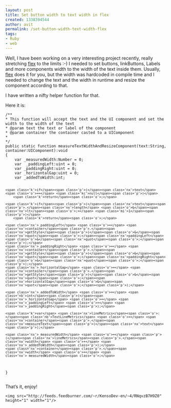 ```yaml
---
layout: post
title: Set button width to text width in flex
created: 1338394544
author: avit
permalink: /set-button-width-text-width-flex
tags:
- Ruby
- web
---
```

<p>Well, I have been working on a very interesting project recently, really stretching <a href='http://www.kensodev.com/tag/flex/' title='Flex'>flex</a> to the limits :-) I needed to set buttons, linkButtons, Labels and more components width to the width of the text inside them. Usually, <a href='http://www.kensodev.com/category/flex/' title='Flex'>flex</a> does it for you, but the width was hardcoded in compile time and I needed to change the text and the width in runtime and resize the component according to that.</p>

<p>I have written a nifty helper function for that.</p>

<p>Here it is:</p>
<div class='highlight'><pre><code class='actionscript'><span class='cm'>/**</span>
<span class='cm'>* This function will accept the text and the UI component and set the width to the width of the text</span>
<span class='cm'>* @param text the text or label of the component</span>
<span class='cm'>* @param container the container casted to a UIComponent</span>
<span class='cm'>*</span>
<span class='cm'>*/</span>
<span class='kd'>public</span> <span class='kd'>static</span> <span class='kd'>function</span> <span class='nx'>measureTextWidthAndResizeComponent</span><span class='p'>(</span><span class='nx'>text</span><span class='o'>:</span><span class='nb'>String</span><span class='o'>,</span> <span class='nx'>container</span><span class='o'>:</span><span class='nx'>UIComponent</span><span class='p'>)</span><span class='o'>:</span><span class='nx'>void</span>
<span class='p'>{</span>
	<span class='k'>var</span> <span class='nx'>_measuredWidth</span><span class='o'>:</span><span class='nb'>Number</span> <span class='o'>=</span> <span class='mi'>0</span><span class='o'>;</span>
	<span class='k'>var</span>  <span class='nx'>_paddingLeft</span><span class='o'>:</span><span class='nb'>uint</span> <span class='o'>=</span> <span class='mi'>0</span><span class='o'>;</span>
	<span class='k'>var</span> <span class='nx'>_paddingRight</span><span class='o'>:</span><span class='nb'>uint</span> <span class='o'>=</span> <span class='mi'>0</span><span class='o'>;</span>
	<span class='k'>var</span> <span class='nx'>_horizontalGap</span><span class='o'>:</span><span class='nb'>uint</span> <span class='o'>=</span> <span class='mi'>0</span><span class='o'>;</span>
	<span class='k'>var</span> <span class='nx'>_addedToWidth</span><span class='o'>:</span><span class='nb'>int</span><span class='o'>;</span>

	<span class='k'>if</span><span class='p'>(</span><span class='nx'>text</span> <span class='o'>==</span> <span class='kc'>null</span><span class='p'>)</span>
		<span class='k'>return</span><span class='o'>;</span>

	<span class='k'>if</span><span class='p'>(</span><span class='nx'>text</span><span class='p'>.</span><span class='nx'>length</span> <span class='o'>&</span><span class='nx'>lt</span><span class='o'>;=</span> <span class='mi'>1</span><span class='p'>)</span>
		<span class='k'>return</span><span class='o'>;</span>

	<span class='nx'>_paddingLeft</span> <span class='o'>=</span> <span class='nx'>container</span><span class='p'>.</span><span class='nx'>getStyle</span><span class='p'>(</span><span class='o'>&</span><span class='nx'>quot</span><span class='o'>;</span><span class='nx'>paddingLeft</span><span class='o'>&</span><span class='nx'>quot</span><span class='o'>;</span><span class='p'>);</span>
	<span class='nx'>_paddingRight</span> <span class='o'>=</span> <span class='nx'>container</span><span class='p'>.</span><span class='nx'>getStyle</span><span class='p'>(</span><span class='o'>&</span><span class='nx'>quot</span><span class='o'>;</span><span class='nx'>paddingRight</span><span class='o'>&</span><span class='nx'>quot</span><span class='o'>;</span><span class='p'>);</span>
	<span class='nx'>_horizontalGap</span> <span class='o'>=</span> <span class='nx'>container</span><span class='p'>.</span><span class='nx'>getStyle</span><span class='p'>(</span><span class='o'>&</span><span class='nx'>quot</span><span class='o'>;</span><span class='nx'>horizontalGap</span><span class='o'>&</span><span class='nx'>quot</span><span class='o'>;</span><span class='p'>);</span>

	<span class='nx'>_addedToWidth</span> <span class='o'>=</span> <span class='nb'>int</span><span class='p'>(</span><span class='nx'>_horizontalGap</span> <span class='o'>+</span> <span class='nx'>_paddingLeft</span> <span class='o'>+</span> <span class='nx'>_paddingRight</span><span class='p'>);</span>

	<span class='k'>var</span> <span class='nx'>lineMetrics</span><span class='o'>:</span><span class='nb'>TextLineMetrics</span> <span class='o'>=</span> <span class='nx'>container</span><span class='p'>.</span><span class='nx'>measureText</span><span class='p'>(</span><span class='nx'>text</span><span class='p'>);</span>

	<span class='nx'>_measuredWidth</span> <span class='o'>=</span> <span class='p'>(</span><span class='nx'>lineMetrics</span><span class='p'>.</span><span class='nx'>width</span> <span class='o'>+</span> <span class='nx'>_addedToWidth</span><span class='p'>);</span>
	<span class='nx'>container</span><span class='p'>.</span><span class='nx'>width</span> <span class='o'>=</span> <span class='nx'>_measuredWidth</span><span class='o'>;</span>
<span class='p'>}</span>
</code></pre>
</div>
<p>That’s it, enjoy!</p>
      
    <img src="http://feeds.feedburner.com/~r/KensoDev-en/~4/RNqvzB7H9Z0" height="1" width="1"/>
